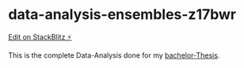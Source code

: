 # data-analysis-ensembles-z17bwr

[Edit on StackBlitz ⚡️](https://stackblitz.com/edit/data-analysis-ensembles-z17bwr)

This is the complete Data-Analysis done for my [bachelor-Thesis](https://github.com/flicksolutions/piecemeal).
